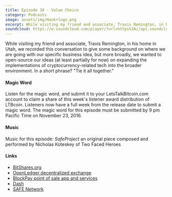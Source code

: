```yaml
---
title: Episode 10 - Value Choice
category: Podcasts
image: assets/img/Hank+logo.png
excerpt: While visiting my friend and associate, Travis Remington, in his home in Utah, we recorded this conversation to give some background on where we are going with our specific business idea, but more broadly,
soundcloud: https://w.soundcloud.com/player/?url=https%3A//api.soundcloud.com/tracks/293402211
---
```


While visiting my friend and associate, Travis Remington, in his home in Utah, we recorded this conversation to give some background on where we are going with our specific business idea, but more broadly, we wanted to open-source our ideas (at least partially for now) on expanding the implementations of cryptocurrency-related tech into the broader environment. In a short phrase? "Tie it all together."

#### Magic Word

Listen for the magic word, and submit it to your LetsTalkBitcoin.com account to claim a share of this week's listener award distribution of LTBcoin. Listeners now have a full week from the release date to submit a magic word. The magic word for this episode must be submitted by 9 pm Pacific Time on November 23, 2016.

#### Music

Music for this episode: *SafeProject* an original piece composed and performed by Nicholas Koteskey of Two Faced Heroes

#### Links

- [BitShares.org](https://bitshares.org/)
- [OpenLedger decentralized exchange](https://bitshares.openledger.info/#/)
- [BlockPay point of sale app and services](https://blockpay.ch/)
- [Dash](https://www.dash.org/)
- [SAFE Network](https://maidsafe.net/)
